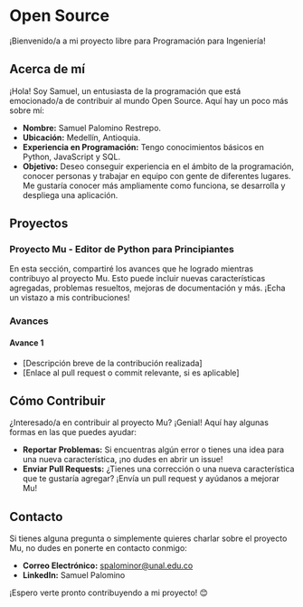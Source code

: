 # Open Source

¡Bienvenido/a a mi proyecto libre para Programación para Ingeniería!

## Acerca de mí

¡Hola! Soy Samuel, un entusiasta de la programación que está emocionado/a de contribuir al mundo Open Source. Aquí hay un poco más sobre mí:

- **Nombre:** Samuel Palomino Restrepo.
- **Ubicación:** Medellín, Antioquia.
- **Experiencia en Programación:** Tengo conocimientos básicos en Python, JavaScript y SQL.
- **Objetivo:** Deseo conseguir experiencia en el ámbito de la programación, conocer personas y trabajar en equipo con gente de diferentes lugares. Me gustaría conocer más ampliamente como funciona, se desarrolla y despliega una aplicación.

## Proyectos

### Proyecto Mu - Editor de Python para Principiantes

En esta sección, compartiré los avances que he logrado mientras contribuyo al proyecto Mu. Esto puede incluir nuevas características agregadas, problemas resueltos, mejoras de documentación y más. ¡Echa un vistazo a mis contribuciones!

### Avances

#### Avance 1
- [Descripción breve de la contribución realizada]
- [Enlace al pull request o commit relevante, si es aplicable]

## Cómo Contribuir

¿Interesado/a en contribuir al proyecto Mu? ¡Genial! Aquí hay algunas formas en las que puedes ayudar:

- **Reportar Problemas:** Si encuentras algún error o tienes una idea para una nueva característica, ¡no dudes en abrir un issue!
- **Enviar Pull Requests:** ¿Tienes una corrección o una nueva característica que te gustaría agregar? ¡Envía un pull request y ayúdanos a mejorar Mu!

## Contacto

Si tienes alguna pregunta o simplemente quieres charlar sobre el proyecto Mu, no dudes en ponerte en contacto conmigo:

- **Correo Electrónico:** spalominor@unal.edu.co
- **LinkedIn:** Samuel Palomino 

¡Espero verte pronto contribuyendo a mi proyecto! 😊

